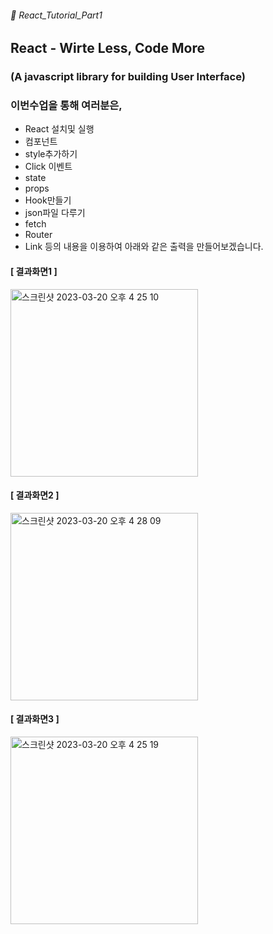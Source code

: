###### 🌵 React_Tutorial_Part1
## React - Wirte Less, Code More
### (A javascript library for building User Interface) 


### 이번수업을 통해 여러분은,
 - React 설치및 실행
 - 컴포넌트
 - style추가하기
 - Click 이벤트 
 - state
 - props
 - Hook만들기
 - json파일 다루기
 - fetch
 - Router
 - Link
 등의 내용을 이용하여 아래와 같은 출력을 만들어보겠습니다.   
 
 
 
 
 #### [ 결과화면1 ]    
 <img width="300" alt="스크린샷 2023-03-20 오후 4 25 10" src="https://user-images.githubusercontent.com/48478079/226273293-928f5d7e-be76-4571-a5d1-acb7968e7dba.png">
 
#### [ 결과화면2 ]
<img width="300" alt="스크린샷 2023-03-20 오후 4 28 09" src="https://user-images.githubusercontent.com/48478079/226273705-08cf250d-7e7f-4656-8ea6-19d30f84e7aa.png">



#### [ 결과화면3 ]    
<img width="300" alt="스크린샷 2023-03-20 오후 4 25 19" src="https://user-images.githubusercontent.com/48478079/226273315-87070d4c-1cc8-4924-80e7-0938b0414a8d.png">
